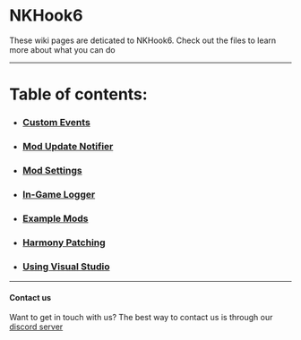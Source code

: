 # NKHook6
These wiki pages are deticated to NKHook6. Check out the files to learn more about what you can do

---
# Table of contents:

- ### [Custom Events](Events.md)

- ### [Mod Update Notifier](https://github.com/TDToolbox/BTD-Docs/blob/master/Unity%20Engine/Btd6/NKHook6/ModUpdater.md)

- ### [Mod Settings](https://github.com/TDToolbox/BTD-Docs/blob/master/Unity%20Engine/Btd6/NKHook6/ModSettings.md)

- ### [In-Game Logger](https://github.com/TDToolbox/BTD-Docs/blob/master/Unity%20Engine/Btd6/NKHook6/Logger.md)

- ### [Example Mods](https://github.com/TDToolbox/BTD-Docs/tree/master/Unity%20Engine/Btd6/NKHook6/Example%20Mods)

- ### [Harmony Patching](https://github.com/TDToolbox/BTD-Docs/blob/master/Unity%20Engine/MelonLoader/Harmony%20Patching.md)

- ### [Using Visual Studio](https://github.com/TDToolbox/BTD-Docs/blob/master/Unity%20Engine/MelonLoader/How%20to%20create%20Visual%20Studio%20project.md)
---

#### Contact us
Want to get in touch with us? The best way to contact us is through our [discord server](https://discord.gg/VADMF2M)
